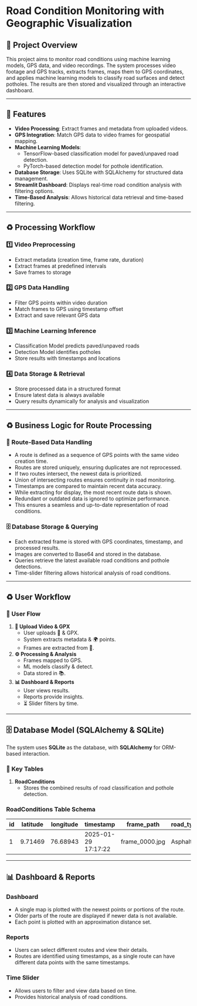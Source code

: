 # Road Condition Monitoring with Geographic Visualization

## 📌 Project Overview
This project aims to monitor road conditions using machine learning models, GPS data, and video recordings. The system processes video footage and GPS tracks, extracts frames, maps them to GPS coordinates, and applies machine learning models to classify road surfaces and detect potholes. The results are then stored and visualized through an interactive dashboard.

---

## 🚀 Features
- **Video Processing**: Extract frames and metadata from uploaded videos.
- **GPS Integration**: Match GPS data to video frames for geospatial mapping.
- **Machine Learning Models**:
  - TensorFlow-based classification model for paved/unpaved road detection.
  - PyTorch-based detection model for pothole identification.
- **Database Storage**: Uses SQLite with SQLAlchemy for structured data management.
- **Streamlit Dashboard**: Displays real-time road condition analysis with filtering options.
- **Time-Based Analysis**: Allows historical data retrieval and time-based filtering.

---

## ♻️ Processing Workflow
### 1️⃣ Video Preprocessing
- Extract metadata (creation time, frame rate, duration)
- Extract frames at predefined intervals
- Save frames to storage

### 2️⃣ GPS Data Handling
- Filter GPS points within video duration
- Match frames to GPS using timestamp offset
- Extract and save relevant GPS data

### 3️⃣ Machine Learning Inference
- Classification Model predicts paved/unpaved roads
- Detection Model identifies potholes
- Store results with timestamps and locations

### 4️⃣ Data Storage & Retrieval
- Store processed data in a structured format
- Ensure latest data is always available
- Query results dynamically for analysis and visualization

---

## ♻️ Business Logic for Route Processing
### 📍 Route-Based Data Handling
- A route is defined as a sequence of GPS points with the same video creation time.
- Routes are stored uniquely, ensuring duplicates are not reprocessed.
- If two routes intersect, the newest data is prioritized.
- Union of intersecting routes ensures continuity in road monitoring.
- Timestamps are compared to maintain recent data accuracy.
- While extracting for display, the most recent route data is shown.
- Redundant or outdated data is ignored to optimize performance.
- This ensures a seamless and up-to-date representation of road conditions.

### 🗄️ Database Storage & Querying
- Each extracted frame is stored with GPS coordinates, timestamp, and processed results.
- Images are converted to Base64 and stored in the database.
- Queries retrieve the latest available road conditions and pothole detections.
- Time-slider filtering allows historical analysis of road conditions.

---

## ♻️ User Workflow
### 👤 User Flow
1. **💾 Upload Video & GPX**
   - User uploads 🎥 & GPX.
   - System extracts metadata & 🌍 points.
   - Frames are extracted from 🎥.
2. **⚙️ Processing & Analysis**
   - Frames mapped to GPS.
   - ML models classify & detect.
   - Data stored in 📚.
3. **📊 Dashboard & Reports**
   - User views results.
   - Reports provide insights.
   - ⏳ Slider filters by time.

---

## 🗄️ Database Model (SQLAlchemy & SQLite)
The system uses **SQLite** as the database, with **SQLAlchemy** for ORM-based interaction.

### 📌 Key Tables
1. **RoadConditions**
   - Stores the combined results of road classification and pothole detection.

### RoadConditions Table Schema
| id  | latitude | longitude | timestamp           | frame_path    | road_type | road_condition | pothole_data |
|-----|----------|-----------|---------------------|---------------|-----------|----------------|--------------|
| 1   | 9.71469  | 76.68943  | 2025-01-29 17:17:22 | frame_0000.jpg| Asphalt   | Good           | []           |

---

## 📊 Dashboard & Reports
### Dashboard
- A single map is plotted with the newest points or portions of the route.
- Older parts of the route are displayed if newer data is not available.
- Each point is plotted with an approximation distance set.

### Reports
- Users can select different routes and view their details.
- Routes are identified using timestamps, as a single route can have different data points with the same timestamps.

### Time Slider
- Allows users to filter and view data based on time.
- Provides historical analysis of road conditions.
